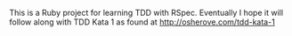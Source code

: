 This is a Ruby project for learning TDD with RSpec. 
Eventually I hope it will follow along with TDD Kata 1 as found at http://osherove.com/tdd-kata-1
